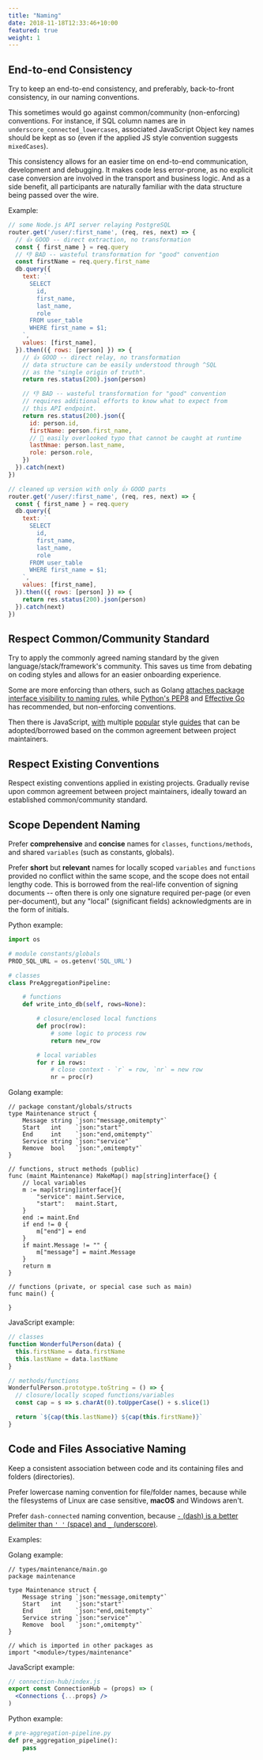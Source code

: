 ```yaml
---
title: "Naming"
date: 2018-11-18T12:33:46+10:00
featured: true
weight: 1
---
```


## End-to-end Consistency

Try to keep an end-to-end consistency, and preferably, back-to-front consistency, in our naming conventions.

This sometimes would go against common/community (non-enforcing) conventions. For instance, if SQL column names are in `underscore_connected_lowercases`, associated JavaScript Object key names should be kept as so (even if the applied JS style convention suggests `mixedCases`).

This consistency allows for an easier time on end-to-end communication, development and debugging. It makes code less error-prone, as no explicit case conversion are involved in the transport and business logic. And as a side benefit, all participants are naturally familiar with the data structure being passed over the wire.

Example:

```javascript
// some Node.js API server relaying PostgreSQL
router.get('/user/:first_name', (req, res, next) => {
  // 👍 GOOD -- direct extraction, no transformation
  const { first_name } = req.query
  // 👎 BAD -- wasteful transformation for "good" convention
  const firstName = req.query.first_name
  db.query({
    text: `
      SELECT
        id,
        first_name,
        last_name,
        role
      FROM user_table
      WHERE first_name = $1;
    `,
    values: [first_name],
  }).then(({ rows: [person] }) => {
    // 👍 GOOD -- direct relay, no transformation
    // data structure can be easily understood through ^SQL
    // as the "single origin of truth".
    return res.status(200).json(person)

    // 👎 BAD -- wasteful transformation for "good" convention
    // requires additional efforts to know what to expect from
    // this API endpoint.
    return res.status(200).json({
      id: person.id,
      firstName: person.first_name,
      // 👀 easily overlooked typo that cannot be caught at runtime
      lastNmae: person.last_name,
      role: person.role,
    })
  }).catch(next)
})

// cleaned up version with only 👍 GOOD parts
router.get('/user/:first_name', (req, res, next) => {
  const { first_name } = req.query
  db.query({
    text: `
      SELECT
        id,
        first_name,
        last_name,
        role
      FROM user_table
      WHERE first_name = $1;
    `,
    values: [first_name],
  }).then(({ rows: [person] }) => {
    return res.status(200).json(person)
  }).catch(next)
})
```

## Respect Common/Community Standard

Try to apply the commonly agreed naming standard by the given language/stack/framework's community. This saves us time from debating on coding styles and allows for an easier onboarding experience.

Some are more enforcing than others, such as Golang [attaches package interface visibility to naming rules](https://tour.golang.org/basics/3), while [Python's PEP8](https://www.python.org/dev/peps/pep-0008/#naming-conventions) and [Effective Go](https://golang.org/doc/effective_go.html#names) has recommended, but non-enforcing conventions.

Then there is JavaScript, [with](https://google.github.io/styleguide/jsguide.html) multiple [popular](https://github.com/airbnb/javascript) style [guides](https://standardjs.com/) that can be adopted/borrowed based on the common agreement between project maintainers.

## Respect Existing Conventions

Respect existing conventions applied in existing projects. Gradually revise upon common agreement between project maintainers, ideally toward an established common/community standard.

## Scope Dependent Naming

Prefer **comprehensive** and **concise** names for `classes`, `functions/methods`, and shared `variables` (such as constants, globals).

Prefer **short** but **relevant** names for locally scoped `variables` and `functions` provided no conflict within the same scope, and the scope does not entail lengthy code. This is borrowed from the real-life convention of signing documents -- often there is only one signature required per-page (or even per-document), but any "local" (significant fields) acknowledgments are in the form of initials.

Python example:

```python
import os

# module constants/globals
PROD_SQL_URL = os.getenv('SQL_URL')

# classes
class PreAggregationPipeline:

    # functions
    def write_into_db(self, rows=None):

        # closure/enclosed local functions
        def proc(row):
            # some logic to process row
            return new_row

        # local variables
        for r in rows:
            # close context - `r` = row, `nr` = new row
            nr = proc(r)
```

Golang example:

```golang
// package constant/globals/structs
type Maintenance struct {
    Message string `json:"message,omitempty"`
    Start   int    `json:"start"`
    End     int    `json:"end,omitempty"`
    Service string `json:"service"`
    Remove  bool   `json:",omitempty"`
}

// functions, struct methods (public)
func (maint Maintenance) MakeMap() map[string]interface{} {
    // local variables
    m := map[string]interface{}{
        "service": maint.Service,
        "start":   maint.Start,
    }
    end := maint.End
    if end != 0 {
        m["end"] = end
    }
    if maint.Message != "" {
        m["message"] = maint.Message
    }
    return m
}

// functions (private, or special case such as main)
func main() {

}
```

JavaScript example:

```javascript
// classes
function WonderfulPerson(data) {
  this.firstName = data.firstName
  this.lastName = data.lastName
}

// methods/functions
WonderfulPerson.prototype.toString = () => {
  // closure/locally scoped functions/variables
  const cap = s => s.charAt(0).toUpperCase() + s.slice(1)

  return `${cap(this.lastName)} ${cap(this.firstName)}`
}
```

## Code and Files Associative Naming

Keep a consistent association between code and its containing files and folders (directories).

Prefer lowercase naming convention for file/folder names, because while the filesystems of Linux are case sensitive, **macOS** and Windows aren't.

Prefer `dash-connected` naming convention, because [`-` (dash) is a better delimiter than `' '` (space) and `_` (underscore)](https://blog.codinghorror.com/of-spaces-underscores-and-dashes/).

Examples:

Golang example:

```golang
// types/maintenance/main.go
package maintenance

type Maintenance struct {
    Message string `json:"message,omitempty"`
    Start   int    `json:"start"`
    End     int    `json:"end,omitempty"`
    Service string `json:"service"`
    Remove  bool   `json:",omitempty"`
}

// which is imported in other packages as
import "<module>/types/maintenance"
```

JavaScript example:

```jsx
// connection-hub/index.js
export const ConnectionHub = (props) => (
  <Connections {...props} />
)
```

Python example:

```python
# pre-aggregation-pipeline.py
def pre_aggregation_pipeline():
    pass
```
